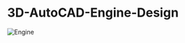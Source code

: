 # 3D-AutoCAD-Engine-Design

![Engine](https://github.com/CaptainPig-gy/3D-AutoCAD-Engine-Design/assets/100899925/cec2b77b-0a34-4eb9-a63b-6d8df090f6d9)
